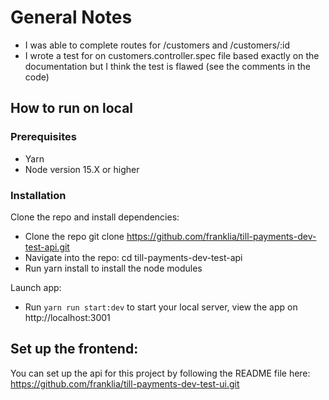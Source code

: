 # General Notes

- I was able to complete routes for /customers and /customers/:id
- I wrote a test for on customers.controller.spec file based exactly on the documentation but I think the test is flawed (see the comments in the code)

## How to run on local

### Prerequisites

- Yarn
- Node version 15.X or higher

### Installation

Clone the repo and install dependencies:

- Clone the repo git clone https://github.com/franklia/till-payments-dev-test-api.git
- Navigate into the repo: cd till-payments-dev-test-api
- Run yarn install to install the node modules

Launch app:

- Run `yarn run start:dev` to start your local server, view the app on http://localhost:3001

## Set up the frontend:

You can set up the api for this project by following the README file here: https://github.com/franklia/till-payments-dev-test-ui.git
